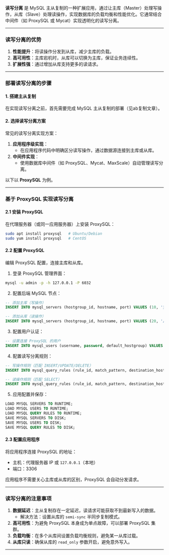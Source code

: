 **读写分离** 是 MySQL 主从复制的一种扩展应用，通过让主库（Master）处理写操作，从库（Slave）处理读操作，实现数据库的负载均衡和性能优化。它通常结合中间件（如 ProxySQL 或 Mycat）实现透明化的读写分离。

---

### **读写分离的优势**
1. **性能提升**：将读操作分发到从库，减少主库的负载。
2. **高可用性**：主库宕机时，从库可以切换为主库，保证业务连续性。
3. **扩展性强**：通过增加从库支持更多的读请求。

---

### **部署读写分离的步骤**

#### **1. 搭建主从复制**
在实现读写分离之前，首先需要完成 MySQL 主从复制的部署（见ab复制文章）。

#### **2. 选择读写分离方案**

常见的读写分离实现方案：
1. **应用程序级实现**：
   - 在应用程序代码中明确区分读写操作，通过数据源连接到主库或从库。
2. **中间件实现**：
   - 使用数据库中间件（如 ProxySQL、Mycat、MaxScale）自动管理读写分离。

以下以 **ProxySQL** 为例。

---

### **基于 ProxySQL 实现读写分离**

#### **2.1 安装 ProxySQL**
在代理服务器（或同一应用服务器）上安装 ProxySQL：

```bash
sudo apt install proxysql   # Ubuntu/Debian
sudo yum install proxysql   # CentOS
```

#### **2.2 配置 ProxySQL**

编辑 ProxySQL 配置，连接主库和从库。

1. 登录 ProxySQL 管理界面：

```bash
mysql -u admin -p -h 127.0.0.1 -P 6032
```

2. 配置后端 MySQL 节点：

```sql
-- 添加主库（写操作）
INSERT INTO mysql_servers (hostgroup_id, hostname, port) VALUES (10, '主库IP', 3306);

-- 添加从库（读操作）
INSERT INTO mysql_servers (hostgroup_id, hostname, port) VALUES (20, '从库IP', 3306);
```

3. 配置用户认证：

```sql
-- 设置连接 ProxySQL 的用户
INSERT INTO mysql_users (username, password, default_hostgroup) VALUES ('db_user', 'password', 10);
```

4. 配置读写分离规则：

```sql
-- 写操作规则（匹配 INSERT/UPDATE/DELETE）
INSERT INTO mysql_query_rules (rule_id, match_pattern, destination_hostgroup) VALUES (1, '^INSERT|UPDATE|DELETE', 10);

-- 读操作规则（匹配 SELECT）
INSERT INTO mysql_query_rules (rule_id, match_pattern, destination_hostgroup) VALUES (2, '^SELECT', 20);
```

5. 应用配置并保存：

```sql
LOAD MYSQL SERVERS TO RUNTIME;
LOAD MYSQL USERS TO RUNTIME;
LOAD MYSQL QUERY RULES TO RUNTIME;
SAVE MYSQL SERVERS TO DISK;
SAVE MYSQL USERS TO DISK;
SAVE MYSQL QUERY RULES TO DISK;
```

#### **2.3 配置应用程序**

将应用程序连接 ProxySQL 的地址：
- 主机：代理服务器 IP 或 `127.0.0.1`（本地）
- 端口：3306

应用程序不需要关心主库或从库的区别，ProxySQL 会自动分发请求。

---

### **读写分离的注意事项**
1. **数据延迟**：主从复制存在一定延迟，读请求可能获取不到最新写入的数据。
   - 解决方法：设置从库的 `semi-sync` 半同步复制模式。
2. **高可用性**：为避免 ProxySQL 本身成为单点故障，可以部署 ProxySQL 集群。
3. **负载均衡**：在多个从库间设置负载均衡规则，避免某一从库过载。
4. **从库只读**：确保从库的 `read_only` 参数开启，避免意外写入。

---

